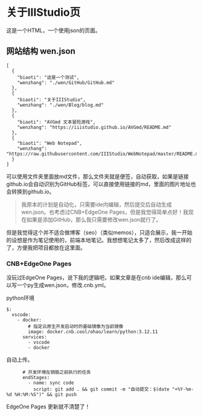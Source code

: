 # 关于IIIStudio页

这是一个HTML，一个使用json的页面。

## 网站结构 wen.json

```
[
  {
    "biaoti": "这是一个测试",
    "wenzhang": "./wen/GitHub/GitHub.md"
  },
  {
    "biaoti": "关于IIIStudio",
    "wenzhang": "./wen/Blog/blog.md"
  },
  {
    "biaoti": "AVGmd 文本冒险游戏",
    "wenzhang": "https://iiistudio.github.io/AVGmd/README.md"
  },
  {
    "biaoti": "Web Notepad",
    "wenzhang": "https://raw.githubusercontent.com/IIIStudio/WebNotepad/master/README.md"
  }
]
```
可以使用文件夹里面放md文件，那么文件夹就是便签，自动获取，如果是链接github.io会自动识别为GitHub标签，可以直接使用链接的md，里面的图片地址也会转换到github.io。

> 我原本的计划是自动化，只需要ide内编辑，然后提交后自动生成wen.json。也考虑过CNB+EdgeOne Pages，但是我觉得简单点好！我现在如果是添加GitHub，那么我只需要修改wen.json就行了。
 
但是我觉得这个并不适合做博客（seo）（类似memos），只适合展示，我一开始的设想是作为笔记使用的，前端本地笔记。我想想笔记太多了，然后改成这样的了，方便我把项目都放在这里面。

### CNB+EdgeOne Pages

没玩过EdgeOne Pages，说下我的逻辑吧，如果文章是在cnb ide编辑，那么可以写一个py生成wen.json，修改.cnb.yml。

python环境

```
$:
  vscode:
    - docker:
        # 指定云原生开发启动时的基础镜像为当前镜像
        image: docker.cnb.cool/ohao/learn/python:3.12.11
      services:
        - vscode
        - docker
```
自动上传。
```
      # 开发环境在销毁之前执行的任务
      endStages:
        - name: sync code
          script: git add . && git commit -m "自动提交：$(date "+%Y-%m-%d %H:%M:%S")" && git push
```
EdgeOne Pages 更新就不清楚了！
